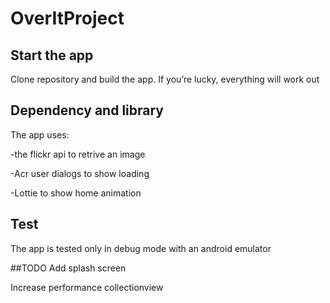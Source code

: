 # OverItProject

## Start the app
Clone repository and build the app. If you’re lucky, everything will work out

## Dependency and library
The app uses:

-the flickr api to retrive an image

-Acr user dialogs to show loading

-Lottie to show home animation

## Test
The app is tested only in debug mode with an android emulator

##TODO
Add splash screen

Increase performance collectionview
